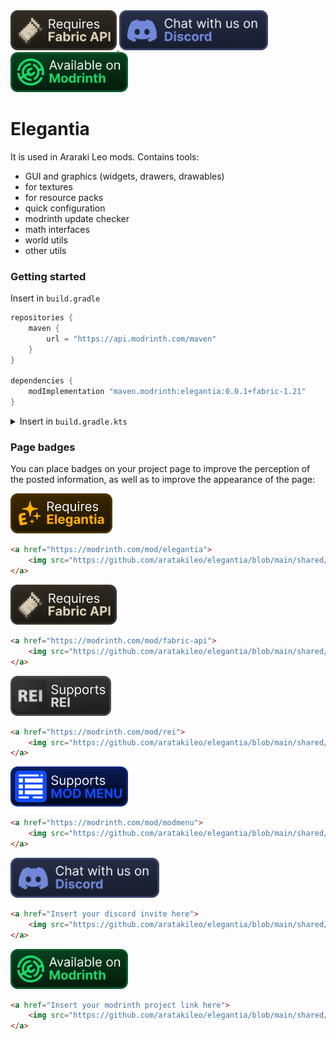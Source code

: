 <a href="https://modrinth.com/mod/fabric-api">
    <img src="shared/badges/requires_fabric_api.svg" height="64" alt="Requires fabric API"/>
</a>

<a href="https://discord.gg/t5ZqftXG4b">
    <img src="shared/badges/chat_with_us_on_discord.svg" height="64" alt="Chat with us on Discord"/>
</a>

<a href="https://modrinth.com/mod/elegantia">
    <img src="shared/badges/available_on_modrinth.svg" height="64" alt="Available on modrinth"/>
</a>

# Elegantia
It is used in Araraki Leo mods. Contains tools:
- GUI and graphics (widgets, drawers, drawables)
- for textures
- for resource packs
- quick configuration
- modrinth update checker
- math interfaces
- world utils
- other utils

### Getting started
Insert in `build.gradle`

```groovy
repositories {
    maven {
        url = "https://api.modrinth.com/maven"
    }
}

dependencies {
    modImplementation "maven.modrinth:elegantia:0.0.1+fabric-1.21"
}
```

<details><summary>Insert in <code>build.gradle.kts</code></summary>

```groovy
repositories {
    maven("https://api.modrinth.com/maven")
}

dependencies {
    modImplementation("maven.modrinth", "elegantia", "0.0.1+fabric-1.21")
}
```
</details>

### Page badges
You can place badges on your project page to improve the perception of the posted information, as well as to improve the appearance of the page:

<a href="https://modrinth.com/mod/elegantia">
    <img src="shared/badges/requires_elegantia.svg" height="64" alt="Requires elegantia"/>
</a>

```html
<a href="https://modrinth.com/mod/elegantia">
    <img src="https://github.com/aratakileo/elegantia/blob/main/shared/badges/requires_elegantia.svg?raw=true" height="64" alt="Requires elegantia"/>
</a>
```

<a href="https://modrinth.com/mod/fabric-api">
    <img src="shared/badges/requires_fabric_api.svg" height="64" alt="Requires fabric API"/>
</a>

```html
<a href="https://modrinth.com/mod/fabric-api">
    <img src="https://github.com/aratakileo/elegantia/blob/main/shared/badges/requires_fabric_api.svg?raw=true" height="64" alt="Requires fabric API"/>
</a>
```

<a href="https://modrinth.com/mod/rei">
    <img src="shared/badges/supports_rei.svg" height="64" alt="Supports REI"/>
</a>

```html
<a href="https://modrinth.com/mod/rei">
    <img src="https://github.com/aratakileo/elegantia/blob/main/shared/badges/supports_rei.svg" height="64" alt="Supports REI"/>
</a>
```

<a href="https://modrinth.com/mod/modmenu">
    <img src="shared/badges/supports_mod_menu.svg" height="64" alt="Supports REI"/>
</a>

```html
<a href="https://modrinth.com/mod/modmenu">
    <img src="https://github.com/aratakileo/elegantia/blob/main/shared/badges/supports_mod_menu.svg?raw=true" height="64" alt="Supports REI"/>
</a>
```

<a href="https://discord.gg/t5ZqftXG4b">
    <img src="shared/badges/chat_with_us_on_discord.svg" height="64" alt="Chat with us on Discord"/>
</a>

```html
<a href="Insert your discord invite here">
    <img src="https://github.com/aratakileo/elegantia/blob/main/shared/badges/chat_with_us_on_discord.svg?raw=true" height="64" alt="Chat with us on Discord"/>
</a>
```

<a href="https://modrinth.com/mod/elegantia">
    <img src="shared/badges/available_on_modrinth.svg" height="64" alt="Available on modrinth"/>
</a>

```html
<a href="Insert your modrinth project link here">
    <img src="https://github.com/aratakileo/elegantia/blob/main/shared/badges/available_on_modrinth.svg?raw=true" height="64" alt="Available on modrinth"/>
</a>
```
